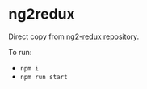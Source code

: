 # ng2redux

Direct copy from [ng2-redux repository](https://github.com/angular-redux/ng2-redux).

To run:
 * `npm i`
 * `npm run start`
